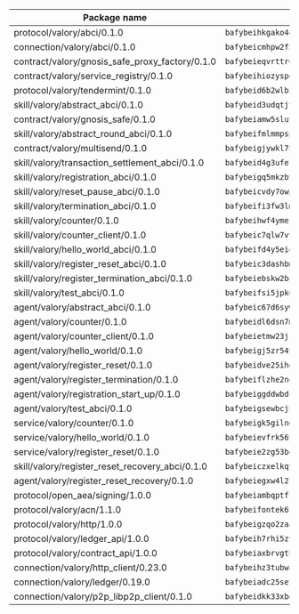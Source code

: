| Package name                                                  | Package hash                                                  |
| ------------------------------------------------------------- | ------------------------------------------------------------- |
| protocol/valory/abci/0.1.0                                    | `bafybeihkgako44fzgurcv4hgbems4ptdtosae4lopnnr75eczb6kx3x2lm` |
| connection/valory/abci/0.1.0                                  | `bafybeicmhpw2f5c3vds6lwlv2q4fa5nd6zonnvgdretrwfly7ylpiofdqq` |
| contract/valory/gnosis_safe_proxy_factory/0.1.0               | `bafybeieqvrttr6fiidrzab5t2toyewixqg7oayvdo64sidi33ouro5ixdu` |
| contract/valory/service_registry/0.1.0                        | `bafybeihiozyspd2244vrvfwiusfsnh7py3haafytyifcisqjxtdv5yx45y` |
| protocol/valory/tendermint/0.1.0                              | `bafybeid6b2wlb24g6d3godmqms44qvnpkhlvb27icotuobvnscmdmlhaha` |
| skill/valory/abstract_abci/0.1.0                              | `bafybeid3udqtjtl4txht2z3tm3z3mr2nqtoddtno3u3urxjqjbbpqeelli` |
| contract/valory/gnosis_safe/0.1.0                             | `bafybeiamw5sluyueflxsvzukmayctl3ijc76fx5twstwnc7ons6lw2goa4` |
| skill/valory/abstract_round_abci/0.1.0                        | `bafybeifmlmmpsprppsxfc2q6z6njs4vzfmv26lfawkwn5vd2vt7j7rb5pu` |
| contract/valory/multisend/0.1.0                               | `bafybeigjywkl7hydjsrkogob3xebj2ifhqwmfhhxoeyrndzhhxi5u6amey` |
| skill/valory/transaction_settlement_abci/0.1.0                | `bafybeid4g3ufe7rtpscd3ainmtqinoy7fl3t5o5twxn2pvoj6clsjnorey` |
| skill/valory/registration_abci/0.1.0                          | `bafybeigq5mkzbya6nxtykhztaercbuju7txoovypgrerayqm5nqryux6fm` |
| skill/valory/reset_pause_abci/0.1.0                           | `bafybeicvdy7owptzosciuoh3fkiadyixsrciiyic4a5dvmaziptbja334u` |
| skill/valory/termination_abci/0.1.0                           | `bafybeifi3fw3lmgurkcpcqsuxbcdfezpbpd3awuqyr5kjmzfeobswxrnry` |
| skill/valory/counter/0.1.0                                    | `bafybeihwf4ymejsriovlv3qqwyf3bkjifsb4ssaogwdgvs37dbwltoj27u` |
| skill/valory/counter_client/0.1.0                             | `bafybeic7qlw7vyovllmu35rb3cag4afduemo6ulr7sfkxtwtrjhlb2a5cq` |
| skill/valory/hello_world_abci/0.1.0                           | `bafybeifd4y5eidnkecgeswt62rcb22rcvocc33noysqvvgimidrs2zjule` |
| skill/valory/register_reset_abci/0.1.0                        | `bafybeic3dashbmruufujwysw3rsmfzxp7zyconlcqomdu7ujt3zs7jpnpy` |
| skill/valory/register_termination_abci/0.1.0                  | `bafybeiebskw2b4bmpsnk3wxo2ilx7mfblisizyp2poagzqtdlejsh2gqju` |
| skill/valory/test_abci/0.1.0                                  | `bafybeifsi5jpk63shr6nsnzgmu33ngkuk5k7td4m5clzesqygjb76zypiu` |
| agent/valory/abstract_abci/0.1.0                              | `bafybeic67d6sywf6wrmsdlg77rnrm26gdwmmdatvphthbfoqfokpvb6ik4` |
| agent/valory/counter/0.1.0                                    | `bafybeidl6dsn7m7hyv6euvtk4lwffehd4qhru25aeud65rvm5lsfgvqzfy` |
| agent/valory/counter_client/0.1.0                             | `bafybeietmw23jsfhwehuuzomutpxkydylfr7cynmpqrzcxmae2r62lst6e` |
| agent/valory/hello_world/0.1.0                                | `bafybeigj5zr54vzjb7vwb7tmhxseskwq44m2hi3w5cmuexni4odvrdcexu` |
| agent/valory/register_reset/0.1.0                             | `bafybeidve25ihda35l2hli6snbnsdh5irawufwwo5q367fbnqn436bslk4` |
| agent/valory/register_termination/0.1.0                       | `bafybeiflzhe2no4lqcnjffdrfkqmjvo7whtwpilojas3oyz5ro5xde33fe` |
| agent/valory/registration_start_up/0.1.0                      | `bafybeiggddwbduqtk6kqb3dp6wui5seaje5zznwn3hrflva3fe4kzsywcq` |
| agent/valory/test_abci/0.1.0                                  | `bafybeigsewbcjbwclvkvketpqtyrtvjvemp43zv2lfk7cv2yxlatm7wewy` |
| service/valory/counter/0.1.0                                  | `bafybeigk5giln64ynqdhbj5yxaazu5xpgkdfzdsjlfklaab45ulfovsw4i` |
| service/valory/hello_world/0.1.0                              | `bafybeievfrk56ybjhvvkwbld4mqiik3tkn2m3ekki642za4hzhc65msp5m` |
| service/valory/register_reset/0.1.0                           | `bafybeie2zg53b4iweddpd3efpwxjcsjple6otnkajlos6535dgfkhljady` |
| skill/valory/register_reset_recovery_abci/0.1.0               | `bafybeiczxelkqy6a7y32f5kebuxpwndsuyktvo2g5lbrdsrhh3bdbettfe` |
| agent/valory/register_reset_recovery/0.1.0                    | `bafybeiegxw4l27u2ggyihhr6ao6ji6f4hu27jji72sxzaxvfxz3nskica4` |
| protocol/open_aea/signing/1.0.0                               | `bafybeiambqptflge33eemdhis2whik67hjplfnqwieoa6wblzlaf7vuo44` |
| protocol/valory/acn/1.1.0                                     | `bafybeifontek6tvaecatoauiule3j3id6xoktpjubvuqi3h2jkzqg7zh7a` |
| protocol/valory/http/1.0.0                                    | `bafybeigzqo2zaakcjtzzsm6dh4x73v72xg6ctk6muyp5uq5ueb7y34fbxy` |
| protocol/valory/ledger_api/1.0.0                              | `bafybeih7rhi5zvfvwakx5ifgxsz2cfipeecsh7bm3gnudjxtvhrygpcftq` |
| protocol/valory/contract_api/1.0.0                            | `bafybeiaxbrvgtbdrh4lslskuxyp4awyr4whcx3nqq5yrr6vimzsxg5dy64` |
| connection/valory/http_client/0.23.0                          | `bafybeihz3tubwado7j3wlivndzzuj3c6fdsp4ra5r3nqixn3ufawzo3wii` |
| connection/valory/ledger/0.19.0                               | `bafybeiadc25se7dgnn4mufztwpzdono4xsfs45qknzdqyi3gckn6ccuv44` |
| connection/valory/p2p_libp2p_client/0.1.0                     | `bafybeidkk33xbga54szmitk6uwsi3ef56hbbdbuasltqtiyki34hgfpnxa` |
